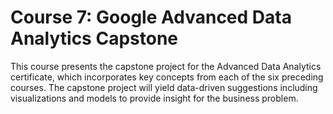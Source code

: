 # Course 7: Google Advanced Data Analytics Capstone

This course presents the capstone project for the Advanced Data Analytics certificate, which incorporates key concepts from each of the six preceding courses. The capstone project will yield data-driven suggestions including visualizations and models to provide insight for the business problem.    






